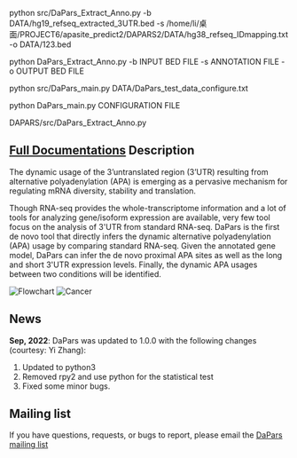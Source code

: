 


python src/DaPars_Extract_Anno.py -b DATA/hg19_refseq_extracted_3UTR.bed -s /home/li/桌面/PROJECT6/apasite_predict2/DAPARS2/DATA/hg38_refseq_IDmapping.txt  -o DATA/123.bed

python DaPars_Extract_Anno.py -b INPUT BED FILE -s ANNOTATION FILE -o OUTPUT BED FILE






python src/DaPars_main.py DATA/DaPars_test_data_configure.txt

python DaPars_main.py CONFIGURATION FILE














DAPARS/src/DaPars_Extract_Anno.py

[**Full Documentations**](http://xiazlab.org/dapars_tutorial/html/DaPars.html)
Description
-----
The dynamic usage of the 3’untranslated region (3’UTR) resulting from alternative polyadenylation (APA) is emerging as a pervasive mechanism for regulating mRNA diversity, stability and translation. 

Though RNA-seq provides the whole-transcriptome information and a lot of tools for analyzing gene/isoform expression are available, very few tool focus on the analysis of 3'UTR from standard RNA-seq. DaPars is the first de novo tool that directly infers the dynamic alternative polyadenylation (APA) usage by comparing standard RNA-seq. Given the annotated gene model, DaPars can infer the de novo proximal APA sites as well as the long and short 3'UTR expression levels. Finally, the dynamic APA usages between two conditions will be identified.



![Flowchart](http://farm6.staticflickr.com/5533/12003068763_87e68075f6.jpg)
![Cancer](http://farm8.staticflickr.com/7459/8858567224_4b0f0214cf.jpg)


**News**
-----
**Sep, 2022**: DaPars was updated to 1.0.0 with the following changes (courtesy: Yi Zhang):
   1. Updated to python3
   2. Removed rpy2 and use python for the statistical test
   3. Fixed some minor bugs.




Mailing list
-----------
If you have questions, requests, or bugs to report, please email the [DaPars mailing list](https://groups.google.com/forum/#!forum/DaPars)

